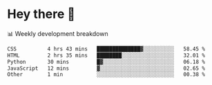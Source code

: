# Hey there 👋

📊 Weekly development breakdown
<!--START_SECTION:waka-->

```txt
CSS          4 hrs 43 mins   ██████████████▓░░░░░░░░░░   58.45 %
HTML         2 hrs 35 mins   ████████░░░░░░░░░░░░░░░░░   32.01 %
Python       30 mins         █▓░░░░░░░░░░░░░░░░░░░░░░░   06.18 %
JavaScript   12 mins         ▓░░░░░░░░░░░░░░░░░░░░░░░░   02.65 %
Other        1 min           ░░░░░░░░░░░░░░░░░░░░░░░░░   00.38 %
```

<!--END_SECTION:waka-->
